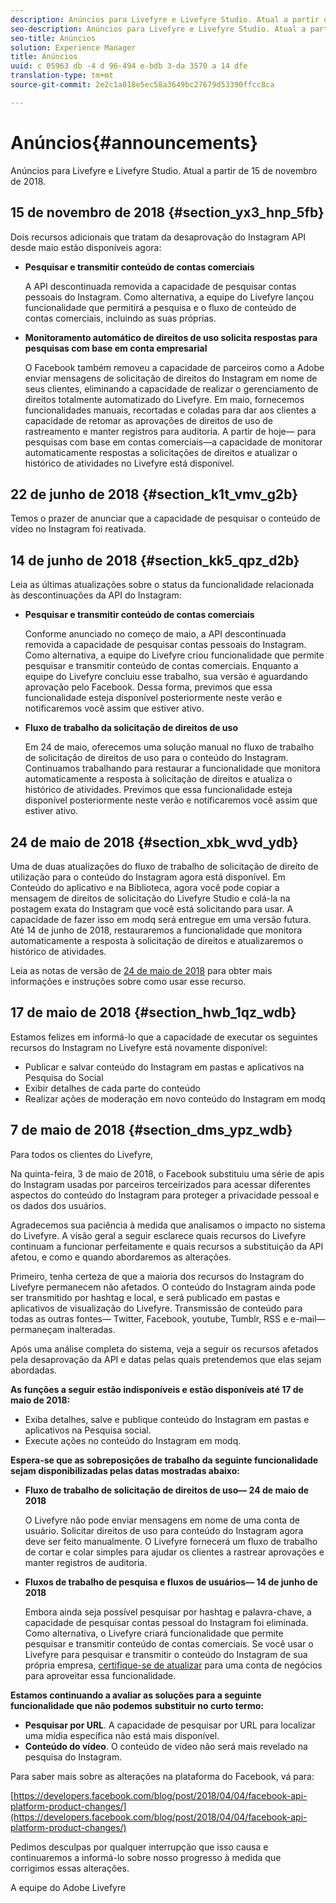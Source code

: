 ```yaml
---
description: Anúncios para Livefyre e Livefyre Studio. Atual a partir de 15 de novembro de 2018.
seo-description: Anúncios para Livefyre e Livefyre Studio. Atual a partir de 15 de novembro de 2018.
seo-title: Anúncios
solution: Experience Manager
title: Anúncios
uuid: c 05963 db -4 d 96-494 e-bdb 3-da 3570 a 14 dfe
translation-type: tm+mt
source-git-commit: 2e2c1a018e5ec58a3649bc27679d53390ffcc8ca

---
```



# Anúncios{#announcements}

Anúncios para Livefyre e Livefyre Studio. Atual a partir de 15 de novembro de 2018.

## 15 de novembro de 2018 {#section_yx3_hnp_5fb}

Dois recursos adicionais que tratam da desaprovação do Instagram API desde maio estão disponíveis agora:

* **Pesquisar e transmitir conteúdo de contas comerciais**

   A API descontinuada removida a capacidade de pesquisar contas pessoais do Instagram. Como alternativa, a equipe do Livefyre lançou funcionalidade que permitirá a pesquisa e o fluxo de conteúdo de contas comerciais, incluindo as suas próprias.

* **Monitoramento automático de direitos de uso solicita respostas para pesquisas com base em conta empresarial**

   O Facebook também removeu a capacidade de parceiros como a Adobe enviar mensagens de solicitação de direitos do Instagram em nome de seus clientes, eliminando a capacidade de realizar o gerenciamento de direitos totalmente automatizado do Livefyre. Em maio, fornecemos funcionalidades manuais, recortadas e coladas para dar aos clientes a capacidade de retomar as aprovações de direitos de uso de rastreamento e manter registros para auditoria. A partir de hoje— para pesquisas com base em contas comerciais—a capacidade de monitorar automaticamente respostas a solicitações de direitos e atualizar o histórico de atividades no Livefyre está disponível.

## 22 de junho de 2018 {#section_k1t_vmv_g2b}

Temos o prazer de anunciar que a capacidade de pesquisar o conteúdo de vídeo no Instagram foi reativada.

## 14 de junho de 2018 {#section_kk5_qpz_d2b}

Leia as últimas atualizações sobre o status da funcionalidade relacionada às descontinuações da API do Instagram:

* **Pesquisar e transmitir conteúdo de contas comerciais**

   Conforme anunciado no começo de maio, a API descontinuada removida a capacidade de pesquisar contas pessoais do Instagram. Como alternativa, a equipe do Livefyre criou funcionalidade que permite pesquisar e transmitir conteúdo de contas comerciais. Enquanto a equipe do Livefyre concluiu esse trabalho, sua versão é aguardando aprovação pelo Facebook. Dessa forma, previmos que essa funcionalidade esteja disponível posteriormente neste verão e notificaremos você assim que estiver ativo.

* **Fluxo de trabalho da solicitação de direitos de uso**

   Em 24 de maio, oferecemos uma solução manual no fluxo de trabalho de solicitação de direitos de uso para o conteúdo do Instagram. Continuamos trabalhando para restaurar a funcionalidade que monitora automaticamente a resposta à solicitação de direitos e atualiza o histórico de atividades. Previmos que essa funcionalidade esteja disponível posteriormente neste verão e notificaremos você assim que estiver ativo.

## 24 de maio de 2018 {#section_xbk_wvd_ydb}

Uma de duas atualizações do fluxo de trabalho de solicitação de direito de utilização para o conteúdo do Instagram agora está disponível. Em Conteúdo do aplicativo e na Biblioteca, agora você pode copiar a mensagem de direitos de solicitação do Livefyre Studio e colá-la na postagem exata do Instagram que você está solicitando para usar. A capacidade de fazer isso em modq será entregue em uma versão futura. Até 14 de junho de 2018, restauraremos a funcionalidade que monitora automaticamente a resposta à solicitação de direitos e atualizaremos o histórico de atividades.

Leia as notas de versão de [24 de maio de 2018](/help/using/c-rn/previous-rns/rn2018/c-rn-2018-may-24.md#c_rn) para obter mais informações e instruções sobre como usar esse recurso.

## 17 de maio de 2018 {#section_hwb_1qz_wdb}

Estamos felizes em informá-lo que a capacidade de executar os seguintes recursos do Instagram no Livefyre está novamente disponível:

* Publicar e salvar conteúdo do Instagram em pastas e aplicativos na Pesquisa do Social
* Exibir detalhes de cada parte do conteúdo
* Realizar ações de moderação em novo conteúdo do Instagram em modq

## 7 de maio de 2018 {#section_dms_ypz_wdb}

Para todos os clientes do Livefyre,

Na quinta-feira, 3 de maio de 2018, o Facebook substituiu uma série de apis do Instagram usadas por parceiros terceirizados para acessar diferentes aspectos do conteúdo do Instagram para proteger a privacidade pessoal e os dados dos usuários.

Agradecemos sua paciência à medida que analisamos o impacto no sistema do Livefyre. A visão geral a seguir esclarece quais recursos do Livefyre continuam a funcionar perfeitamente e quais recursos a substituição da API afetou, e como e quando abordaremos as alterações.

Primeiro, tenha certeza de que a maioria dos recursos do Instagram do Livefyre permanecem não afetados. O conteúdo do Instagram ainda pode ser transmitido por hashtag e local, e será publicado em pastas e aplicativos de visualização do Livefyre. Transmissão de conteúdo para todas as outras fontes— Twitter, Facebook, youtube, Tumblr, RSS e e-mail—permaneçam inalteradas.

Após uma análise completa do sistema, veja a seguir os recursos afetados pela desaprovação da API e datas pelas quais pretendemos que elas sejam abordadas.

**As funções a seguir estão indisponíveis e estão disponíveis até 17 de maio de 2018:**

* Exiba detalhes, salve e publique conteúdo do Instagram em pastas e aplicativos na Pesquisa social.
* Execute ações no conteúdo do Instagram em modq.

**Espera-se que as sobreposições de trabalho da seguinte funcionalidade sejam disponibilizadas pelas datas mostradas abaixo:**

* **Fluxo de trabalho de solicitação de direitos de uso— 24 de maio de 2018**

   O Livefyre não pode enviar mensagens em nome de uma conta de usuário. Solicitar direitos de uso para conteúdo do Instagram agora deve ser feito manualmente. O Livefyre fornecerá um fluxo de trabalho de cortar e colar simples para ajudar os clientes a rastrear aprovações e manter registros de auditoria.

* **Fluxos de trabalho de pesquisa e fluxos de usuários— 14 de junho de 2018**

   Embora ainda seja possível pesquisar por hashtag e palavra-chave, a capacidade de pesquisar contas pessoal do Instagram foi eliminada. Como alternativa, o Livefyre criará funcionalidade que permite pesquisar e transmitir conteúdo de contas comerciais. Se você usar o Livefyre para pesquisar e transmitir o conteúdo do Instagram de sua própria empresa, [certifique-se de atualizar](https://help.instagram.com/502981923235522?helpref=search&sr=2&query=change%20personal%20account%20to%20business%20account) para uma conta de negócios para aproveitar essa funcionalidade.

**Estamos continuando a avaliar as soluções para a seguinte funcionalidade que não podemos substituir no curto termo:**

* **Pesquisar por URL**. A capacidade de pesquisar por URL para localizar uma mídia específica não está mais disponível.
* **Conteúdo do vídeo**. O conteúdo de vídeo não será mais revelado na pesquisa do Instagram.

Para saber mais sobre as alterações na plataforma do Facebook, vá para:

[https://developers.facebook.com/blog/post/2018/04/04/facebook-api-platform-product-changes/](https://developers.facebook.com/blog/post/2018/04/04/facebook-api-platform-product-changes/)

Pedimos desculpas por qualquer interrupção que isso causa e continuaremos a informá-lo sobre nosso progresso à medida que corrigimos essas alterações.

A equipe do Adobe Livefyre

